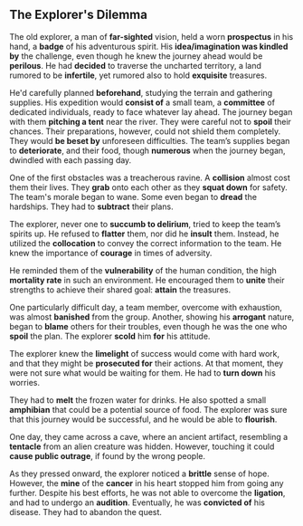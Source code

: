 ## The Explorer's Dilemma

The old explorer, a man of **far-sighted** vision, held a worn **prospectus** in his hand, a **badge** of his adventurous spirit. His **idea/imagination was kindled by** the challenge, even though he knew the journey ahead would be **perilous**. He had **decided** to traverse the uncharted territory, a land rumored to be **infertile**, yet rumored also to hold **exquisite** treasures.

He'd carefully planned **beforehand**, studying the terrain and gathering supplies. His expedition would **consist of** a small team, a **committee** of dedicated individuals, ready to face whatever lay ahead. The journey began with them **pitching a tent** near the river. They were careful not to **spoil** their chances. Their preparations, however, could not shield them completely. They would **be beset by** unforeseen difficulties. The team’s supplies began to **deteriorate**, and their food, though **numerous** when the journey began, dwindled with each passing day.

One of the first obstacles was a treacherous ravine. A **collision** almost cost them their lives. They **grab** onto each other as they **squat down** for safety. The team's morale began to wane. Some even began to **dread** the hardships. They had to **subtract** their plans.

The explorer, never one to **succumb to delirium**, tried to keep the team’s spirits up. He refused to **flatter** them, nor did he **insult** them. Instead, he utilized the **collocation** to convey the correct information to the team. He knew the importance of **courage** in times of adversity.

He reminded them of the **vulnerability** of the human condition, the high **mortality rate** in such an environment. He encouraged them to **unite** their strengths to achieve their shared goal: **attain** the treasures.

One particularly difficult day, a team member, overcome with exhaustion, was almost **banished** from the group. Another, showing his **arrogant** nature, began to **blame** others for their troubles, even though he was the one who **spoil** the plan. The explorer **scold** him **for** his attitude.

The explorer knew the **limelight** of success would come with hard work, and that they might be **prosecuted for** their actions. At that moment, they were not sure what would be waiting for them. He had to **turn down** his worries.

They had to **melt** the frozen water for drinks. He also spotted a small **amphibian** that could be a potential source of food. The explorer was sure that this journey would be successful, and he would be able to **flourish**.

One day, they came across a cave, where an ancient artifact, resembling a **tentacle** from an alien creature was hidden. However, touching it could **cause public outrage**, if found by the wrong people.

As they pressed onward, the explorer noticed a **brittle** sense of hope. However, the **mine** of the **cancer** in his heart stopped him from going any further. Despite his best efforts, he was not able to overcome the **ligation**, and had to undergo an **audition**. Eventually, he was **convicted of** his disease. They had to abandon the quest.
